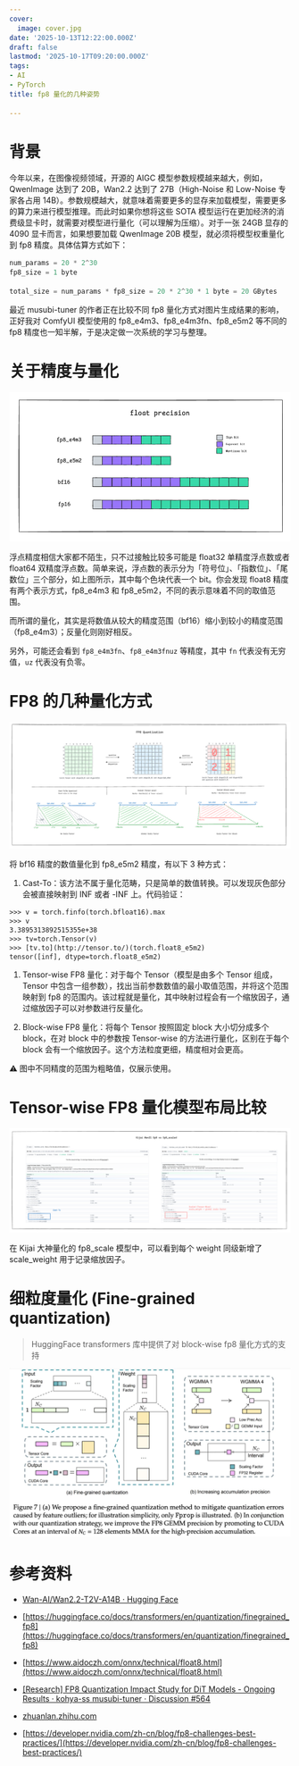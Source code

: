 ```yaml
---
cover:
  image: cover.jpg
date: '2025-10-13T12:22:00.000Z'
draft: false
lastmod: '2025-10-17T09:20:00.000Z'
tags:
- AI
- PyTorch
title: fp8 量化的几种姿势

---
```


# 背景

今年以来，在图像视频领域，开源的 AIGC 模型参数规模越来越大，例如，QwenImage 达到了 20B，Wan2.2 达到了 27B（High-Noise 和 Low-Noise 专家各占用 14B）。参数规模越大，就意味着需要更多的显存来加载模型，需要更多的算力来进行模型推理。而此时如果你想将这些 SOTA 模型运行在更加经济的消费级显卡时，就需要对模型进行量化（可以理解为压缩）。对于一张 24GB 显存的 4090 显卡而言，如果想要加载 QwenImage 20B 模型，就必须将模型权重量化到 fp8 精度。具体估算方式如下：


```python
num_params = 20 * 2^30
fp8_size = 1 byte

total_size = num_params * fp8_size = 20 * 2^30 * 1 byte = 20 GBytes
```

最近 musubi-tuner 的作者正在比较不同 fp8 量化方式对图片生成结果的影响，正好我对 ComfyUI 模型使用的 fp8_e4m3、fp8_e4m3fn、fp8_e5m2 等不同的 fp8 精度也一知半解，于是决定做一次系统的学习与整理。

# 关于精度与量化

![image](2451d8b9_image.png)

浮点精度相信大家都不陌生，只不过接触比较多可能是 float32 单精度浮点数或者 float64 双精度浮点数。简单来说，浮点数的表示分为「符号位」、「指数位」、「尾数位」三个部分，如上图所示，其中每个色块代表一个 bit。你会发现 float8 精度有两个表示方式，fp8_e4m3 和 fp8_e5m2，不同的表示意味着不同的取值范围。

而所谓的量化，其实是将数值从较大的精度范围（bf16）缩小到较小的精度范围（fp8_e4m3）；反量化则刚好相反。

另外，可能还会看到 `fp8_e4m3fn`、`fp8_e4m3fnuz` 等精度，其中 `fn` 代表没有无穷值，`uz` 代表没有负零。

# FP8 的几种量化方式

![image](18d19b75_image.png)

将 bf16 精度的数值量化到 fp8_e5m2 精度，有以下 3 种方式：

1. Cast-To：该方法不属于量化范畴，只是简单的数值转换。可以发现灰色部分会被直接映射到 INF 或者 -INF 上。代码验证：

	
```shell
>>> v = torch.finfo(torch.bfloat16).max
>>> v
3.3895313892515355e+38
>>> tv=torch.Tensor(v)
>>> [tv.to](http://tensor.to/)(torch.float8_e5m2)
tensor([inf], dtype=torch.float8_e5m2)
```

1. Tensor-wise FP8 量化：对于每个 Tensor（模型是由多个 Tensor 组成，Tensor 中包含一组参数），找出当前参数数值的最小取值范围，并将这个范围映射到 fp8 的范围内。该过程就是量化，其中映射过程会有一个缩放因子，通过缩放因子可以对参数进行反量化。

1. Block-wise FP8 量化：将每个 Tensor 按照固定 block 大小切分成多个 block，在对 block 中的参数按 Tensor-wise 的方法进行量化，区别在于每个 block 会有一个缩放因子。这个方法粒度更细，精度相对会更高。

⚠️ 图中不同精度的范围为粗略值，仅展示使用。

# Tensor-wise FP8 量化模型布局比较

![image](183b795f_image.png)

在 Kijai 大神量化的 fp8_scale 模型中，可以看到每个 weight 同级新增了 scale_weight 用于记录缩放因子。

# 细粒度量化 (Fine-grained quantization)

> HuggingFace transformers 库中提供了对 block-wise fp8 量化方式的支持

![image](31de6eec_image.png)

# 参考资料

- [Wan-AI/Wan2.2-T2V-A14B · Hugging Face](https://huggingface.co/Wan-AI/Wan2.2-T2V-A14B)

- [https://huggingface.co/docs/transformers/en/quantization/finegrained_fp8](https://huggingface.co/docs/transformers/en/quantization/finegrained_fp8)

- [https://www.aidoczh.com/onnx/technical/float8.html](https://www.aidoczh.com/onnx/technical/float8.html)

- [[Research] FP8 Quantization Impact Study for DiT Models - Ongoing Results · kohya-ss musubi-tuner · Discussion #564](https://github.com/kohya-ss/musubi-tuner/discussions/564)

- [zhuanlan.zhihu.com](https://zhuanlan.zhihu.com/p/574825662)

- [https://developer.nvidia.com/zh-cn/blog/fp8-challenges-best-practices/](https://developer.nvidia.com/zh-cn/blog/fp8-challenges-best-practices/)

<br/>

